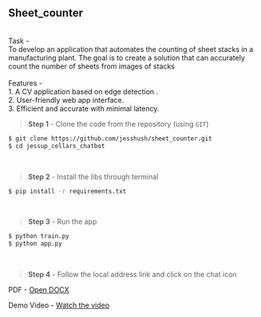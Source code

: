 ## Sheet_counter
<br/>
Task -<br/>
To develop an application that automates the counting of sheet stacks in a manufacturing plant. The goal is to create a solution that can accurately count the number of sheets from images of stacks
<br/><br/>
Features -<br/>
1. A CV application based on edge detection .<br/>
2. User-friendly web app interface.<br/>
3. Efficient and accurate with minimal latency.<br/>


> **Step 1** - Clone the code from the repository (using `GIT`) 

```bash
$ git clone https://github.com/jesshush/sheet_counter.git
$ cd jessup_cellars_chatbot
```
<br /> 

> **Step 2** - Install the libs through terminal

```bash
$ pip install -r requirements.txt
```
<br /> 

> **Step 3** - Run the app 


```bash
$ python train.py  
$ python app.py
```
<br /> 

 > **Step 4** - Follow the local address link and click on the chat icon 

 PDF - [Open DOCX](https://docs.google.com/document/d/1wSuQIET0yOqcntjAnYaocc9rHXbUbQzus8p1Wog0_J0/edit?usp=sharing)

 Demo Video - [Watch the video](https://www.youtube.com/watch?v=OUeXnvitgkU)
